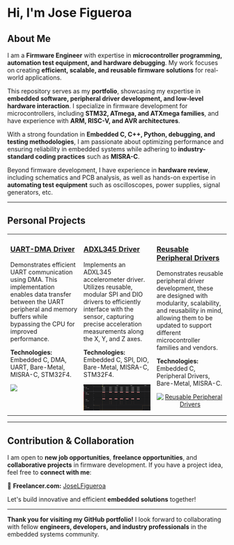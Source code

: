 # Hi, I'm Jose Figueroa  

## About Me  

I am a **Firmware Engineer** with expertise in **microcontroller programming, automation test equipment, and hardware debugging**. My work focuses on creating **efficient, scalable, and reusable firmware solutions** for real-world applications.  

This repository serves as my **portfolio**, showcasing my expertise in **embedded software, peripheral driver development, and low-level hardware interaction**. I specialize in firmware development for microcontrollers, including **STM32, ATmega, and ATXmega families**, and have experience with **ARM, RISC-V, and AVR architectures**.  

With a strong foundation in **Embedded C, C++, Python, debugging, and testing methodologies**, I am passionate about optimizing performance and ensuring reliability in embedded systems while adhering to **industry-standard coding practices** such as **MISRA-C**.  

Beyond firmware development, I have experience in **hardware review**, including schematics and PCB analysis, as well as hands-on expertise in **automating test equipment** such as oscilloscopes, power supplies, signal generators, etc.  

---

## Personal Projects  

<table>
  <tr>
    <td width="33%" valign="top">
      <h3><a href="https://github.com/JoseLuis-Figueroa/UART-DMA-Driver">UART-DMA Driver</a></h3>
      <p>
         Demonstrates efficient UART communication using DMA.
         This implementation enables data transfer between 
         the UART peripheral and memory buffers while bypassing
         the CPU for improved performance. 
      </p>
      <p><strong>Technologies:</strong> Embedded C, DMA, UART, Bare-Metal, MISRA-C, STM32F4.</p>
      <a href="https://github.com/JoseLuis-Figueroa/UART-DMA-Driver">
        <img src="https://github.com/JoseLuis-Figueroa/UART-DMA-Driver/blob/main/Documentation/doxygen/images/Output_gif.gif" width="100%" />
      </a>
    </td>
    <td width="33%" valign="top">
      <h3><a href="https://github.com/JoseLuis-Figueroa/adxl345-driver">ADXL345 Driver</a></h3>
      <p>
        Implements an ADXL345 accelerometer driver. Utilizes reusable,
        modular SPI and DIO drivers to efficiently interface with the sensor,
        capturing precise acceleration measurements along the X, Y, and Z axes.
      </p>
      <p><strong>Technologies:</strong> Embedded C, SPI, DIO, Bare-Metal, MISRA-C, STM32F4.</p>
      <a href="https://github.com/JoseLuis-Figueroa/adxl345-driver">
        <img src=https://github.com/JoseLuis-Figueroa/adxl345-driver/blob/main/Documentation/doxygen/imagens/adxl345_read.png width="100%" alt="ADXL345 Driver"/>
      </a>
    </td>
    <td width="33%" valign="top">
      <h3><a href="https://github.com/JoseLuis-Figueroa/Reusable-Peripheral-Drivers">Reusable Peripheral Drivers</a></h3>
      <p>
         Demonstrates reusable peripheral driver development, these are 
         designed with modularity, scalability, and reusability in mind, 
         allowing them to be updated to support different microcontroller 
         families and vendors.
      </p>
      <p><strong>Technologies:</strong> Embedded C, Peripheral Drivers, Bare-Metal, MISRA-C.</p>
      <p align="center">
        <a href="https://github.com/JoseLuis-Figueroa/Reusable-Peripheral-Drivers">
          <img src="https://github.com/JoseLuis-Figueroa/Reusable-Peripheral-Drivers/blob/main/Documentation/Doxygen/DIO/images/DIO_Implementation.gif" 
           width="30%" alt="Reusable Peripheral Drivers"/>
        </a>
      </p>
    </td>
  </tr>
</table>

---


## Contribution & Collaboration  
I am open to **new job opportunities**, **freelance opportunities**, and **collaborative projects** in firmware development. 
If you have a project idea, feel free to **connect with me**:  

🔗 **Freelancer.com:** [JoseLFigueroa](https://www.freelancer.com/u/JoseLFigueroa) 

Let's build innovative and efficient **embedded solutions** together!  

---

**Thank you for visiting my GitHub portfolio!** I look forward to collaborating with fellow **engineers, developers, and industry professionals** in the embedded systems community.  
